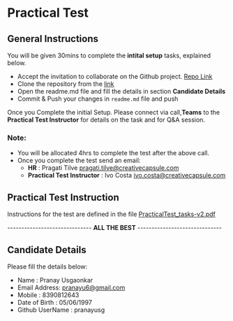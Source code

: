 # Practical Test

## General Instructions

You will be given 30mins to complete the **intital setup** tasks, explained below.

- Accept the invitation to collaborate on the Github project. [Repo Link](https://github.com/cc-devtraining/pt-nodejs-pranayUsgaonkar.git)
- Clone the repository from the [link](https://github.com/cc-devtraining/pt-nodejs-pranayUsgaonkar.git)
- Open the readme.md file and fill the details in section **Candidate Details**
- Commit & Push your changes in `readme.md` file and push

Once you Complete the initial Setup. Please connect via call,**Teams** to the **Practical Test Instructor** for details on the task and for Q&A session.

### **Note**:

- You will be allocated 4hrs to complete the test after the above call.
- Once you complete the test send an email:
  - **HR** : Pragati Tilve <pragati.tilve@creativecapsule.com>
  - **Practical Test Instructor** : Ivo Costa <ivo.costa@creativecapsule.com>

## Practical Test Instruction

Instructions for the test are defined in the file [PracticalTest_tasks-v2.pdf](./PracticalTest_Tasks-v2.pdf)

------------------------------ **ALL THE BEST** ------------------------------

## Candidate Details

Please fill the details below:

- Name : Pranay Usgaonkar
- Email Address: pranayu6@gmail.com
- Mobile : 8390812643
- Date of Birth : 05/06/1997
- Github UserName : pranayusg
